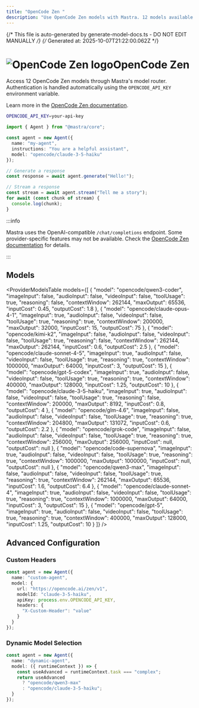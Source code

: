 ```yaml
---
title: "OpenCode Zen "
description: "Use OpenCode Zen models with Mastra. 12 models available."
---
```


{/* This file is auto-generated by generate-model-docs.ts - DO NOT EDIT MANUALLY */}
{/* Generated at: 2025-10-07T21:22:00.062Z */}

# <img src="https://models.dev/logos/opencode.svg" alt="OpenCode Zen logo" className="inline w-8 h-8 mr-2 align-middle dark:invert dark:brightness-0 dark:contrast-200" />OpenCode Zen

Access 12 OpenCode Zen models through Mastra's model router. Authentication is handled automatically using the `OPENCODE_API_KEY` environment variable.

Learn more in the [OpenCode Zen documentation](https://opencode.ai/docs/zen).

```bash
OPENCODE_API_KEY=your-api-key
```

```typescript
import { Agent } from "@mastra/core";

const agent = new Agent({
  name: "my-agent",
  instructions: "You are a helpful assistant",
  model: "opencode/claude-3-5-haiku"
});

// Generate a response
const response = await agent.generate("Hello!");

// Stream a response
const stream = await agent.stream("Tell me a story");
for await (const chunk of stream) {
  console.log(chunk);
}
```

:::info

Mastra uses the OpenAI-compatible `/chat/completions` endpoint. Some provider-specific features may not be available. Check the [OpenCode Zen documentation](https://opencode.ai/docs/zen) for details.

:::

## Models

<ProviderModelsTable 
  models={[
  {
    "model": "opencode/qwen3-coder",
    "imageInput": false,
    "audioInput": false,
    "videoInput": false,
    "toolUsage": true,
    "reasoning": false,
    "contextWindow": 262144,
    "maxOutput": 65536,
    "inputCost": 0.45,
    "outputCost": 1.8
  },
  {
    "model": "opencode/claude-opus-4-1",
    "imageInput": true,
    "audioInput": false,
    "videoInput": false,
    "toolUsage": true,
    "reasoning": true,
    "contextWindow": 200000,
    "maxOutput": 32000,
    "inputCost": 15,
    "outputCost": 75
  },
  {
    "model": "opencode/kimi-k2",
    "imageInput": false,
    "audioInput": false,
    "videoInput": false,
    "toolUsage": true,
    "reasoning": false,
    "contextWindow": 262144,
    "maxOutput": 262144,
    "inputCost": 0.6,
    "outputCost": 2.5
  },
  {
    "model": "opencode/claude-sonnet-4-5",
    "imageInput": true,
    "audioInput": false,
    "videoInput": false,
    "toolUsage": true,
    "reasoning": true,
    "contextWindow": 1000000,
    "maxOutput": 64000,
    "inputCost": 3,
    "outputCost": 15
  },
  {
    "model": "opencode/gpt-5-codex",
    "imageInput": true,
    "audioInput": false,
    "videoInput": false,
    "toolUsage": true,
    "reasoning": true,
    "contextWindow": 400000,
    "maxOutput": 128000,
    "inputCost": 1.25,
    "outputCost": 10
  },
  {
    "model": "opencode/claude-3-5-haiku",
    "imageInput": true,
    "audioInput": false,
    "videoInput": false,
    "toolUsage": true,
    "reasoning": false,
    "contextWindow": 200000,
    "maxOutput": 8192,
    "inputCost": 0.8,
    "outputCost": 4
  },
  {
    "model": "opencode/glm-4.6",
    "imageInput": false,
    "audioInput": false,
    "videoInput": false,
    "toolUsage": true,
    "reasoning": true,
    "contextWindow": 204800,
    "maxOutput": 131072,
    "inputCost": 0.6,
    "outputCost": 2.2
  },
  {
    "model": "opencode/grok-code",
    "imageInput": false,
    "audioInput": false,
    "videoInput": false,
    "toolUsage": true,
    "reasoning": true,
    "contextWindow": 256000,
    "maxOutput": 256000,
    "inputCost": null,
    "outputCost": null
  },
  {
    "model": "opencode/code-supernova",
    "imageInput": true,
    "audioInput": false,
    "videoInput": false,
    "toolUsage": true,
    "reasoning": true,
    "contextWindow": 1000000,
    "maxOutput": 1000000,
    "inputCost": null,
    "outputCost": null
  },
  {
    "model": "opencode/qwen3-max",
    "imageInput": false,
    "audioInput": false,
    "videoInput": false,
    "toolUsage": true,
    "reasoning": true,
    "contextWindow": 262144,
    "maxOutput": 65536,
    "inputCost": 1.6,
    "outputCost": 6.4
  },
  {
    "model": "opencode/claude-sonnet-4",
    "imageInput": true,
    "audioInput": false,
    "videoInput": false,
    "toolUsage": true,
    "reasoning": true,
    "contextWindow": 1000000,
    "maxOutput": 64000,
    "inputCost": 3,
    "outputCost": 15
  },
  {
    "model": "opencode/gpt-5",
    "imageInput": true,
    "audioInput": false,
    "videoInput": false,
    "toolUsage": true,
    "reasoning": true,
    "contextWindow": 400000,
    "maxOutput": 128000,
    "inputCost": 1.25,
    "outputCost": 10
  }
]}
/>

## Advanced Configuration

### Custom Headers

```typescript
const agent = new Agent({
  name: "custom-agent",
  model: {
    url: "https://opencode.ai/zen/v1",
    modelId: "claude-3-5-haiku",
    apiKey: process.env.OPENCODE_API_KEY,
    headers: {
      "X-Custom-Header": "value"
    }
  }
});
```

### Dynamic Model Selection

```typescript
const agent = new Agent({
  name: "dynamic-agent",
  model: ({ runtimeContext }) => {
    const useAdvanced = runtimeContext.task === "complex";
    return useAdvanced 
      ? "opencode/qwen3-max"
      : "opencode/claude-3-5-haiku";
  }
});
```
